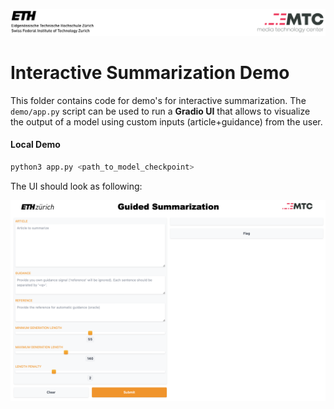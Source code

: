 ![ETH MTC HEADER](../assets/ETHMTCHeaderOriginal.png)

# Interactive Summarization Demo

This folder contains code for demo's for interactive summarization. The 
`demo/app.py` script can be used to run a **Gradio UI** that allows to 
visualize the output of a model using custom inputs (article+guidance) from the 
user.

#### Local Demo

```bash
python3 app.py <path_to_model_checkpoint>
```

The UI should look as following:

![ETH MTC HEADER](../assets/demo_preview.png)